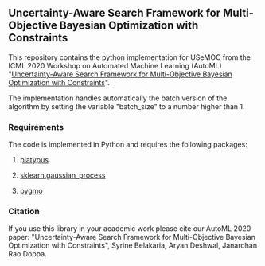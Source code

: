 ## Uncertainty-Aware Search Framework for Multi-Objective Bayesian Optimization with Constraints


This repository contains the python implementation for USeMOC from the ICML 2020 Workshop on Automated Machine Learning (AutoML) "[Uncertainty-Aware Search Framework for Multi-Objective Bayesian Optimization with Constraints](https://arxiv.org/abs/2008.07029)".

The implementation handles automatically the batch version of the algorithm by setting the variable "batch_size" to a number higher than 1. 


### Requirements
The code is implemented in Python and requires the following packages:

1. [platypus](https://platypus.readthedocs.io/en/latest/getting-started.html#installing-platypus)

2. [sklearn.gaussian_process](https://scikit-learn.org/stable/modules/gaussian_process.html)

3. [pygmo](https://esa.github.io/pygmo2/install.html) 

### Citation
If you use this library in your academic work please cite our AutoML 2020 paper: "Uncertainty-Aware Search Framework for Multi-Objective Bayesian Optimization with Constraints", Syrine Belakaria, Aryan Deshwal, Janardhan Rao Doppa.


